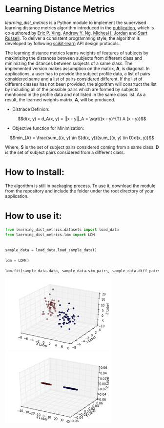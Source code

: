 Learning Distance Metrics
=========================
*learning_dist_metrics* is a Python module to implement the supervised learning distance metrics algorithm introduced in 
the [publication](http://ai.stanford.edu/~ang/papers/nips02-metric.pdf), which is co-authored by [Eric P. Xing](), [Andrew Y. Ng](), [Micheal I. Jordan]() and [Start Russell](). To deliver a consistent programming style, the algorithm is developed by following [scikit-learn](http://orbi.ulg.ac.be/bitstream/2268/154357/1/paper.pdf) API design protocols.

The learning distance metrics learns weights of features of subjects by maximizing the distances between subjects from different class and minimizing the ditances between subjects of a same class. The implemented version makes assumption on the matrix, **A**, is diagonal. In applications, a user has to provide the subject profile data, a list of pairs considered same and a list of pairs considered different. If the list of different classes has not been provided, the algorithm will consrtuct the list by including all of the possible pairs which are formed by subjects mentioned in the profile data and not listed in the same class list. As a result, the learned weights matrix, **A**, will be produced.

* Distnace Definion:
```math
d(x, y) = d_A(x, y) = ||x - y||_A = \sqrt{(x - y)^{T} A (x - y)}
```
* Objective function for Minimization:
```math
min_{A} = \frac{sum_{(x, y) \in S}d(x, y)}{sum_{(x, y) \in D}d(x, y)}
```
Where, **S** is the set of subject pairs considered coming from a same class. **D** is the set of subject pairs considered from a different class.



How to Install: 
===============
The algorithm is still in packaging process. To use it, download the module from the repository and include the folder under the root directory of your application.


How to use it:
==============
```python
from learning_dist_metrics.datasets import load_data
from laerning_dist_metrics.ldm import LDM


sample_data = load_data.load_sample_data()

ldm = LDM() 

ldm.fit(sample_data.data, sample_data.sim_pairs, sample_data.diff_pairs)
```
![3D Scatterplots of 2 Clusters in the original space](/images/2clusters_3d_origin.png)
![3D Scatterplots of 2 Clusters in the transformed Space](/images/2clusters_3d_fitted.png)